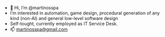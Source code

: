 - 👋 Hi, I’m @martinosspa
- I’m interested in automation, game design, procedural generation of any kind (non-AI) and general low-level software design
- Self-tought, currently employed as IT Service Desk.
- 📫 martinosspa@gmail.com
